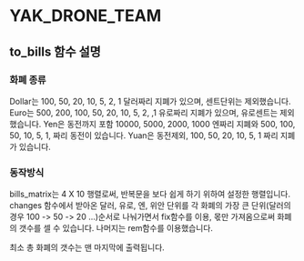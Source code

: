 # YAK_DRONE_TEAM

## to_bills 함수 설명
### 화폐 종류
Dollar는 100, 50, 20, 10, 5, 2, 1 달러짜리 지폐가 있으며, 센트단위는 제외했습니다.
Euro는 500, 200, 100, 50, 20, 10, 5, 2, ,1 유로짜리 지폐가 있으며, 유로센트는 제외했습니다.
Yen은 동전까지 포함 10000, 5000, 2000, 1000 엔짜리 지폐와 500, 100, 50, 10, 5, 1, 짜리 동전이 있습니다.
Yuan은 동전제외, 100, 50, 20, 10, 5, 1 짜리 지폐가 있습니다.

### 동작방식
bills_matrix는 4 X 10 행렬로써, 반복문을 보다 쉽게 하기 위하여 설정한 행렬입니다.
changes 함수에서 받아온 달러, 유로, 엔, 위안 단위를 각 화폐의 가장 큰 단위(달러의 경우 100 -> 50 -> 20 ...)순서로 나눠가면서 
fix함수를 이용, 몫만 가져옴으로써 화폐의 갯수를 셀 수 있습니다.
나머지는 rem함수를 이용했습니다.

최소 총 화폐의 갯수는 맨 마지막에  출력됩니다.

